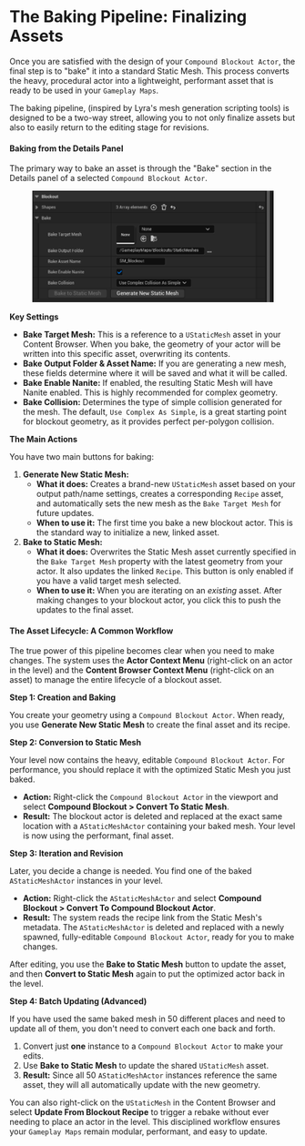# The Baking Pipeline: Finalizing Assets

Once you are satisfied with the design of your `Compound Blockout Actor`, the final step is to "bake" it into a standard Static Mesh. This process converts the heavy, procedural actor into a lightweight, performant asset that is ready to be used in your `Gameplay Maps`.

The baking pipeline, (inspired by Lyra's mesh generation scripting tools) is designed to be a two-way street, allowing you to not only finalize assets but also to easily return to the editing stage for revisions.

#### Baking from the Details Panel

The primary way to bake an asset is through the "Bake" section in the Details panel of a selected `Compound Blockout Actor`.

<figure><img src="../../../.gitbook/assets/image (4).png" alt=""><figcaption></figcaption></figure>

**Key Settings**

* **Bake Target Mesh:** This is a reference to a `UStaticMesh` asset in your Content Browser. When you bake, the geometry of your actor will be written into this specific asset, overwriting its contents.
* **Bake Output Folder & Asset Name:** If you are generating a new mesh, these fields determine where it will be saved and what it will be called.
* **Bake Enable Nanite:** If enabled, the resulting Static Mesh will have Nanite enabled. This is highly recommended for complex geometry.
* **Bake Collision:** Determines the type of simple collision generated for the mesh. The default, `Use Complex As Simple`, is a great starting point for blockout geometry, as it provides perfect per-polygon collision.

**The Main Actions**

You have two main buttons for baking:

1. **Generate New Static Mesh:**
   * **What it does:** Creates a brand-new `UStaticMesh` asset based on your output path/name settings, creates a corresponding `Recipe` asset, and automatically sets the new mesh as the `Bake Target Mesh` for future updates.
   * **When to use it:** The first time you bake a new blockout actor. This is the standard way to initialize a new, linked asset.
2. **Bake to Static Mesh:**
   * **What it does:** Overwrites the Static Mesh asset currently specified in the `Bake Target Mesh` property with the latest geometry from your actor. It also updates the linked `Recipe`. This button is only enabled if you have a valid target mesh selected.
   * **When to use it:** When you are iterating on an _existing_ asset. After making changes to your blockout actor, you click this to push the updates to the final asset.

#### The Asset Lifecycle: A Common Workflow

The true power of this pipeline becomes clear when you need to make changes. The system uses the **Actor Context Menu** (right-click on an actor in the level) and the **Content Browser Context Menu** (right-click on an asset) to manage the entire lifecycle of a blockout asset.

**Step 1: Creation and Baking**

You create your geometry using a `Compound Blockout Actor`. When ready, you use **Generate New Static Mesh** to create the final asset and its recipe.

**Step 2: Conversion to Static Mesh**

Your level now contains the heavy, editable `Compound Blockout Actor`. For performance, you should replace it with the optimized Static Mesh you just baked.

* **Action:** Right-click the `Compound Blockout Actor` in the viewport and select **Compound Blockout > Convert To Static Mesh**.
* **Result:** The blockout actor is deleted and replaced at the exact same location with a `AStaticMeshActor` containing your baked mesh. Your level is now using the performant, final asset.

**Step 3: Iteration and Revision**

Later, you decide a change is needed. You find one of the baked `AStaticMeshActor` instances in your level.

* **Action:** Right-click the `AStaticMeshActor` and select **Compound Blockout > Convert To Compound Blockout Actor**.
* **Result:** The system reads the recipe link from the Static Mesh's metadata. The `AStaticMeshActor` is deleted and replaced with a newly spawned, fully-editable `Compound Blockout Actor`, ready for you to make changes.

After editing, you use the **Bake to Static Mesh** button to update the asset, and then **Convert to Static Mesh** again to put the optimized actor back in the level.

**Step 4: Batch Updating (Advanced)**

If you have used the same baked mesh in 50 different places and need to update all of them, you don't need to convert each one back and forth.

1. Convert just **one** instance to a `Compound Blockout Actor` to make your edits.
2. Use **Bake to Static Mesh** to update the shared `UStaticMesh` asset.
3. **Result:** Since all 50 `AStaticMeshActor` instances reference the same asset, they will all automatically update with the new geometry.

You can also right-click on the `UStaticMesh` in the Content Browser and select **Update From Blockout Recipe** to trigger a rebake without ever needing to place an actor in the level. This disciplined workflow ensures your `Gameplay Maps` remain modular, performant, and easy to update.
